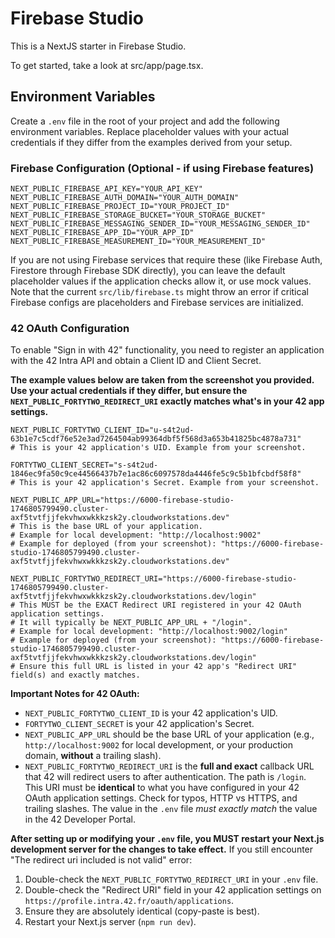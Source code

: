 # Firebase Studio

This is a NextJS starter in Firebase Studio.

To get started, take a look at src/app/page.tsx.

## Environment Variables

Create a `.env` file in the root of your project and add the following environment variables. Replace placeholder values with your actual credentials if they differ from the examples derived from your setup.

### Firebase Configuration (Optional - if using Firebase features)

```env
NEXT_PUBLIC_FIREBASE_API_KEY="YOUR_API_KEY"
NEXT_PUBLIC_FIREBASE_AUTH_DOMAIN="YOUR_AUTH_DOMAIN"
NEXT_PUBLIC_FIREBASE_PROJECT_ID="YOUR_PROJECT_ID"
NEXT_PUBLIC_FIREBASE_STORAGE_BUCKET="YOUR_STORAGE_BUCKET"
NEXT_PUBLIC_FIREBASE_MESSAGING_SENDER_ID="YOUR_MESSAGING_SENDER_ID"
NEXT_PUBLIC_FIREBASE_APP_ID="YOUR_APP_ID"
NEXT_PUBLIC_FIREBASE_MEASUREMENT_ID="YOUR_MEASUREMENT_ID"
```

If you are not using Firebase services that require these (like Firebase Auth, Firestore through Firebase SDK directly), you can leave the default placeholder values if the application checks allow it, or use mock values. Note that the current `src/lib/firebase.ts` might throw an error if critical Firebase configs are placeholders and Firebase services are initialized.

### 42 OAuth Configuration

To enable "Sign in with 42" functionality, you need to register an application with the 42 Intra API and obtain a Client ID and Client Secret.

**The example values below are taken from the screenshot you provided. Use your actual credentials if they differ, but ensure the `NEXT_PUBLIC_FORTYTWO_REDIRECT_URI` exactly matches what's in your 42 app settings.**

```env
NEXT_PUBLIC_FORTYTWO_CLIENT_ID="u-s4t2ud-63b1e7c5cdf76e52e3ad7264504ab99364dbf5f568d3a653b41825bc4878a731"
# This is your 42 application's UID. Example from your screenshot.

FORTYTWO_CLIENT_SECRET="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"
# This is your 42 application's Secret. Example from your screenshot.

NEXT_PUBLIC_APP_URL="https://6000-firebase-studio-1746805799490.cluster-axf5tvtfjjfekvhwxwkkkzsk2y.cloudworkstations.dev"
# This is the base URL of your application.
# Example for local development: "http://localhost:9002"
# Example for deployed (from your screenshot): "https://6000-firebase-studio-1746805799490.cluster-axf5tvtfjjfekvhwxwkkkzsk2y.cloudworkstations.dev"

NEXT_PUBLIC_FORTYTWO_REDIRECT_URI="https://6000-firebase-studio-1746805799490.cluster-axf5tvtfjjfekvhwxwkkkzsk2y.cloudworkstations.dev/login"
# This MUST be the EXACT Redirect URI registered in your 42 OAuth application settings.
# It will typically be NEXT_PUBLIC_APP_URL + "/login".
# Example for local development: "http://localhost:9002/login"
# Example for deployed (from your screenshot): "https://6000-firebase-studio-1746805799490.cluster-axf5tvtfjjfekvhwxwkkkzsk2y.cloudworkstations.dev/login"
# Ensure this full URL is listed in your 42 app's "Redirect URI" field(s) and exactly matches.
```

**Important Notes for 42 OAuth:**
-   `NEXT_PUBLIC_FORTYTWO_CLIENT_ID` is your 42 application's UID.
-   `FORTYTWO_CLIENT_SECRET` is your 42 application's Secret.
-   `NEXT_PUBLIC_APP_URL` should be the base URL of your application (e.g., `http://localhost:9002` for local development, or your production domain, **without** a trailing slash).
-   `NEXT_PUBLIC_FORTYTWO_REDIRECT_URI` is the **full and exact** callback URL that 42 will redirect users to after authentication. The path is `/login`. This URI must be **identical** to what you have configured in your 42 OAuth application settings. Check for typos, HTTP vs HTTPS, and trailing slashes. The value in the `.env` file *must exactly match* the value in the 42 Developer Portal.

**After setting up or modifying your `.env` file, you MUST restart your Next.js development server for the changes to take effect.**
If you still encounter "The redirect uri included is not valid" error:
1. Double-check the `NEXT_PUBLIC_FORTYTWO_REDIRECT_URI` in your `.env` file.
2. Double-check the "Redirect URI" field in your 42 application settings on `https://profile.intra.42.fr/oauth/applications`.
3. Ensure they are absolutely identical (copy-paste is best).
4. Restart your Next.js server (`npm run dev`).
